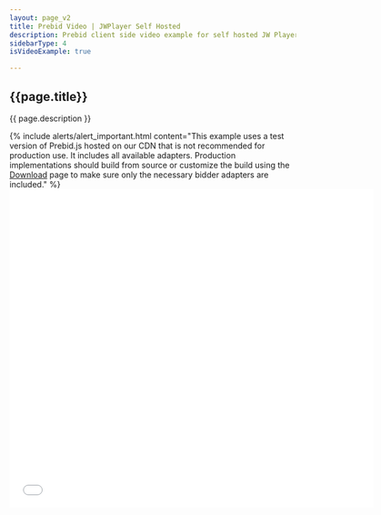 ```yaml
---
layout: page_v2
title: Prebid Video | JWPlayer Self Hosted
description: Prebid client side video example for self hosted JW Player.
sidebarType: 4
isVideoExample: true

---
```


## {{page.title}}

{{ page.description }}
<div class="container pb-video-example">


  <div class="row" style="width:100%">
    {% include alerts/alert_important.html content="This example uses a test version of Prebid.js hosted on our CDN that is not recommended for production use.  It includes all available adapters.  Production implementations should build from source or customize the build using the <a href='http://prebid.org/download.html'>Download</a> page to make sure only the necessary bidder adapters are included." %}
  </div>

  <!--drop in the js fiddle framework embed in this div - note: set the size and width as below!-->
  <div class="pb-video-frame">
    <iframe width="640" height="560" src="//jsfiddle.net/PrebidFiddle/cdbw0q8v/embedded/html,result/" allowfullscreen="allowfullscreen" allowpaymentrequest frameborder="0"></iframe>
  </div>
</div>
